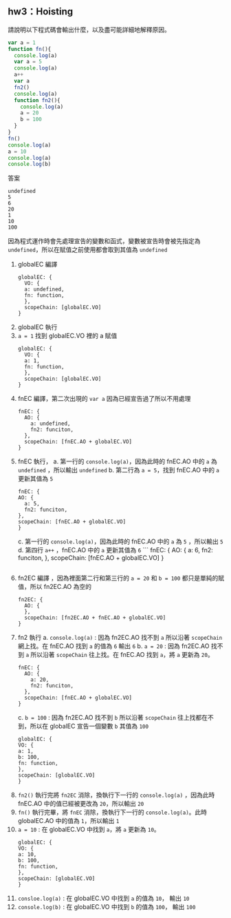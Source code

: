 ## hw3：Hoisting

請說明以下程式碼會輸出什麼，以及盡可能詳細地解釋原因。

``` js
var a = 1
function fn(){
  console.log(a)
  var a = 5
  console.log(a)
  a++
  var a
  fn2()
  console.log(a)
  function fn2(){
    console.log(a)
    a = 20
    b = 100
  }
}
fn()
console.log(a)
a = 10
console.log(a)
console.log(b)
```

答案
```
undefined
5
6
20
1
10
100
```
因為程式運作時會先處理宣告的變數和函式，變數被宣告時會被先指定為 `undefined`，所以在賦值之前使用都會取到其值為 `undefined`
1. globalEC 編譯
    ``` 
    globalEC: {
      VO: {
      a: undefined,
      fn: function,
      },
      scopeChain: [globalEC.VO]
    }
    ```
1. globalEC 執行
1. `a = 1` 找到 globalEC.VO 裡的 a 賦值
    ``` 
    globalEC: {
      VO: {
      a: 1,
      fn: function,
      },
      scopeChain: [globalEC.VO]
    }
    ```
1. fnEC 編譯，第二次出現的 `var a` 因為已經宣告過了所以不用處理
    ```
    fnEC: {
      AO: {
        a: undefined,
        fn2: funciton,
      },
      scopeChain: [fnEC.AO + globalEC.VO]
    }
    ```
1. fnEC 執行，
  a. 第一行的 `console.log(a)`，因為此時的 fnEC.AO 中的 `a` 為 `undefined` ，所以輸出 `undefined`
  b. 第二行為 `a = 5`，找到 fnEC.AO 中的 `a` 更新其值為 `5`
      ```
    fnEC: {
      AO: {
        a: 5,
        fn2: funciton,
      },
      scopeChain: [fnEC.AO + globalEC.VO]
    }
    ```
    c.  第一行的 `console.log(a)`，因為此時的 fnEC.AO 中的 `a` 為 `5` ，所以輸出 `5`
  d. 第四行 `a++` ，fnEC.AO 中的 `a` 更新其值為 `6`
        ```
    fnEC: {
      AO: {
        a: 6,
        fn2: funciton,
      },
      scopeChain: [fnEC.AO + globalEC.VO]
    }
    ```
1. fn2EC 編譯 ，因為裡面第二行和第三行的 `a = 20` 和 `b = 100` 都只是單純的賦值，所以 fn2EC.AO 為空的
    ```
    fn2EC: {
      AO: {
      },
      scopeChain: [fn2EC.AO + fnEC.AO + globalEC.VO]
    }
    ```
1. fn2 執行
  a. `console.log(a)` :  因為 fn2EC.AO 找不到 `a` 所以沿著 `scopeChain` 網上找。在 fnEC.AO 找到 `a` 的值為 `6` 輸出 `6`
  b. `a = 20` : 因為 fn2EC.AO 找不到 `a` 所以沿著 `scopeChain` 往上找。在 fnEC.AO 找到 `a`，將 `a` 更新為 `20`。
      ```
      fnEC: {
        AO: {
          a: 20,
          fn2: funciton,
        },
        scopeChain: [fnEC.AO + globalEC.VO]
      }
      ```
    c. `b = 100` : 因為 fn2EC.AO 找不到 `b` 所以沿著 `scopeChain` 往上找都在不到，所以在 globalEC 宣告一個變數 `b` 其值為 `100`
      ``` 
    globalEC: {
      VO: {
      a: 1,
      b: 100,
      fn: function,
      },
      scopeChain: [globalEC.VO]
    }
    ```
1. `fn2()` 執行完將 `fn2EC` 消除，換執行下一行的 `console.log(a)` ，因為此時 fnEC.AO 中的值已經被更改為 `20`，所以輸出 `20`
1. `fn()` 執行完畢，將 `fnEC` 消除，換執行下一行的 `console.log(a)`。此時 globalEC.AO 中的值為 `1`，所以輸出 `1`
1. `a = 10` : 在 globalEC.VO 中找到 `a`，將 `a` 更新為 `10`。
      ``` 
    globalEC: {
      VO: {
      a: 10,
      b: 100,
      fn: function,
      },
      scopeChain: [globalEC.VO]
    }
    ```
1. `consloe.log(a)` : 在 globalEC.VO 中找到 `a` 的值為 `10`， 輸出 `10`
1. `console.log(b)` : 在 globalEC.VO 中找到 `b` 的值為 `100`， 輸出 `100`



